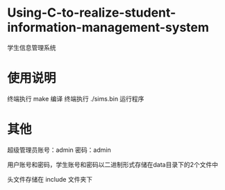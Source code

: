 # Using-C-to-realize-student-information-management-system
学生信息管理系统

# 使用说明
终端执行 make  编译
终端执行 ./sims.bin 运行程序

# 其他
超级管理员账号：admin
密码：admin

用户账号和密码，学生账号和密码以二进制形式存储在data目录下的2个文件中

头文件存储在 include 文件夹下
